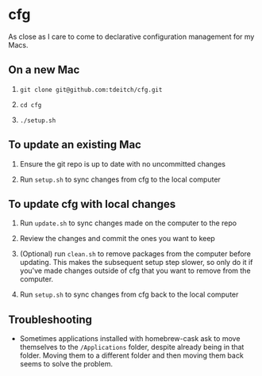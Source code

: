 # cfg

As close as I care to come to declarative configuration management for my Macs.

## On a new Mac

1. `git clone git@github.com:tdeitch/cfg.git`

2. `cd cfg`

3. `./setup.sh`

## To update an existing Mac

1. Ensure the git repo is up to date with no uncommitted changes

2. Run `setup.sh` to sync changes from cfg to the local computer

## To update cfg with local changes

1. Run `update.sh` to sync changes made on the computer to the repo

2. Review the changes and commit the ones you want to keep

3. (Optional) run `clean.sh` to remove packages from the computer before
   updating. This makes the subsequent setup step slower, so only do it if
   you've made changes outside of cfg that you want to remove from the computer.

4. Run `setup.sh` to sync changes from cfg back to the local computer

## Troubleshooting

* Sometimes applications installed with homebrew-cask ask to move themselves to
  the `/Applications` folder, despite already being in that folder. Moving them
  to a different folder and then moving them back seems to solve the problem.
